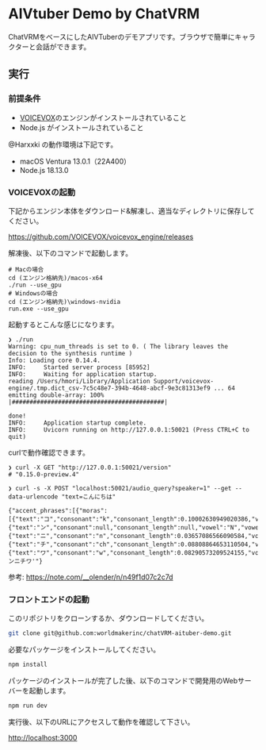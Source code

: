 # AIVtuber Demo by ChatVRM

ChatVRMをベースにしたAIVTuberのデモアプリです。ブラウザで簡単にキャラクターと会話ができます。

## 実行

### 前提条件

- [VOICEVOX](https://voicevox.hiroshiba.jp/)のエンジンがインストールされていること
- Node.js がインストールされていること

@Harxxki の動作環境は下記です。

- macOS Ventura 13.0.1（22A400）
- Node.js 18.13.0

### VOICEVOXの起動

下記からエンジン本体をダウンロード&解凍し、適当なディレクトリに保存してください。

https://github.com/VOICEVOX/voicevox_engine/releases

解凍後、以下のコマンドで起動します。

```
# Macの場合
cd (エンジン格納先)/macos-x64
./run --use_gpu
# Windowsの場合
cd (エンジン格納先)\windows-nvidia
run.exe --use_gpu
```

起動するとこんな感じになります。

```
❯ ./run
Warning: cpu_num_threads is set to 0. ( The library leaves the decision to the synthesis runtime )
Info: Loading core 0.14.4.
INFO:     Started server process [85952]
INFO:     Waiting for application startup.
reading /Users/hmori/Library/Application Support/voicevox-engine/.tmp.dict_csv-7c5c48e7-394b-4648-abcf-9e3c81313ef9 ... 64
emitting double-array: 100% |###########################################| 

done!
INFO:     Application startup complete.
INFO:     Uvicorn running on http://127.0.0.1:50021 (Press CTRL+C to quit)
```

curlで動作確認できます。

```
❯ curl -X GET "http://127.0.0.1:50021/version"
# "0.15.0-preview.4"

❯ curl -s -X POST "localhost:50021/audio_query?speaker=1" --get --data-urlencode "text=こんにちは"

{"accent_phrases":[{"moras":[{"text":"コ","consonant":"k","consonant_length":0.10002630949020386,"vowel":"o","vowel_length":0.15740256011486053,"pitch":5.714912414550781},{"text":"ン","consonant":null,"consonant_length":null,"vowel":"N","vowel_length":0.08265870064496994,"pitch":5.88542366027832},{"text":"ニ","consonant":"n","consonant_length":0.03657086566090584,"vowel":"i","vowel_length":0.11711286753416061,"pitch":5.998488426208496},{"text":"チ","consonant":"ch","consonant_length":0.08808864653110504,"vowel":"i","vowel_length":0.09015554934740067,"pitch":5.977110385894775},{"text":"ワ","consonant":"w","consonant_length":0.08290573209524155,"vowel":"a","vowel_length":0.20834361016750336,"pitch":6.048253536224365}],"accent":5,"pause_mora":null,"is_interrogative":false}],"speedScale":1.0,"pitchScale":0.0,"intonationScale":1.0,"volumeScale":1.0,"prePhonemeLength":0.1,"postPhonemeLength":0.1,"outputSamplingRate":24000,"outputStereo":false,"kana":"コンニチワ'"}
```

参考: https://note.com/__olender/n/n49f1d07c2c7d

### フロントエンドの起動

このリポジトリをクローンするか、ダウンロードしてください。

```bash
git clone git@github.com:worldmakerinc/chatVRM-aituber-demo.git
```

必要なパッケージをインストールしてください。

```bash
npm install
```

パッケージのインストールが完了した後、以下のコマンドで開発用のWebサーバーを起動します。

```bash
npm run dev
```

実行後、以下のURLにアクセスして動作を確認して下さい。

[http://localhost:3000](http://localhost:3000)
